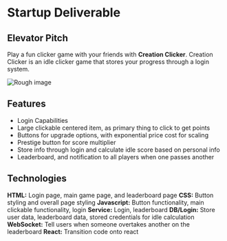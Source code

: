 # Startup Deliverable

## Elevator Pitch
Play a fun clicker game with your friends with **Creation Clicker**. Creation Clicker is an idle clicker game that stores your progress through a login system. 

![Rough image](https://github.com/cds2005/startup/assets/144372653/54807641-4191-4caf-968b-393bec20fb75)


## Features
- Login Capabilities
- Large clickable centered item, as primary thing to click to get points
- Buttons for upgrade options, with exponential price cost for scaling
- Prestige button for score multiplier
- Store info through login and calculate idle score based on personal info
- Leaderboard, and notification to all players when one passes another

## Technologies
**HTML:** Login page, main game page, and leaderboard page
**CSS:** Button styling and overall page styling
**Javascript:** Button functionality, main clickable functionality, login
**Service:** Login, leaderboard
**DB/Login:** Store user data, leaderboard data, stored credentials for idle calculation
**WebSocket:** Tell users when someone overtakes another on the leaderboard
**React:** Transition code onto react

